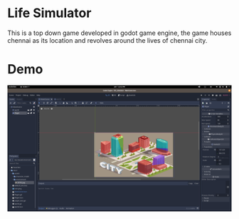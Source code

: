 # Life Simulator
This is a top down game developed in godot game engine, the game houses chennai as its location and revolves around the lives of chennai city.

# Demo
[![Game demo](/screenshot.png)](https://youtu.be/ZTZKtIFUxo0)

